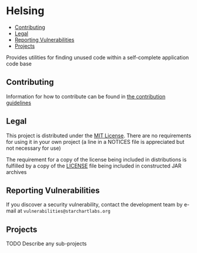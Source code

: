 # Helsing

* [Contributing](#contributing)
* [Legal](#legal)
* [Reporting Vulnerabilities](#reporting-vulnerabilities)
* [Projects](#projects)

Provides utilities for finding unused code within a self-complete application code base

## Contributing

Information for how to contribute can be found in [the contribution guidelines](./docs/CONTRIBUTING.md)

## Legal

This project is distributed under the [MIT License](https://opensource.org/licenses/MIT). There are no requirements for using it in your own project (a line in a NOTICES file is appreciated but not necessary for use)

The requirement for a copy of the license being included in distributions is fulfilled by a copy of the [LICENSE](./LICENSE) file being included in constructed JAR archives

## Reporting Vulnerabilities

If you discover a security vulnerability, contact the development team by e-mail at `vulnerabilities@starchartlabs.org`

## Projects

TODO Describe any sub-projects